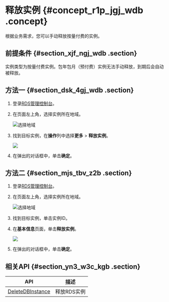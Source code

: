 # 释放实例 {#concept_r1p_jgj_wdb .concept}

根据业务需求，您可以手动释放按量付费的实例。

## 前提条件 {#section_xjf_ngj_wdb .section}

实例类型为按量付费实例。包年包月（预付费）实例无法手动释放，到期后会自动被释放。

## 方法一 {#section_dsk_4gj_wdb .section}

1.  登录[RDS管理控制台](https://rds.console.aliyun.com/)。
2.  在页面左上角，选择实例所在地域。

    ![选择地域](http://static-aliyun-doc.oss-cn-hangzhou.aliyuncs.com/assets/img/7814/154743166536543_zh-CN.png)

3.  找到目标实例，在**操作**列中选择**更多** \> **释放实例**。

    ![](http://static-aliyun-doc.oss-cn-hangzhou.aliyuncs.com/assets/img/7887/154743166511173_zh-CN.png)

4.  在弹出的对话框中，单击**确定**。

## 方法二 {#section_mjs_tbv_z2b .section}

1.  登录[RDS管理控制台](https://rds.console.aliyun.com/)。
2.  在页面左上角，选择实例所在地域。

    ![选择地域](http://static-aliyun-doc.oss-cn-hangzhou.aliyuncs.com/assets/img/7814/154743166536543_zh-CN.png)

3.  找到目标实例，单击实例ID。
4.  在**基本信息**页面，单击**释放实例**。

    ![](http://static-aliyun-doc.oss-cn-hangzhou.aliyuncs.com/assets/img/7887/15474316653024_zh-CN.png)

5.  在弹出的对话框中，单击**确定**。

## 相关API {#section_yn3_w3c_kgb .section}

|API|描述|
|---|--|
|[DeleteDBInstance](../cn.zh-CN/API参考/实例管理/DeleteDBInstance.md#)|释放RDS实例|

